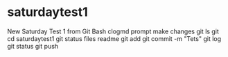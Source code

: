 # saturdaytest1
New Saturday Test 1 from Git Bash clogmd prompt
make changes
git ls
git cd saturdaytest1
git status
files readme
git add
git commit -m "Tets"
git log
git status
git push
